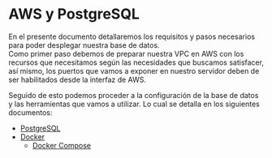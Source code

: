 # AWS y PostgreSQL
En el presente documento detallaremos los requisitos y pasos necesarios
para poder desplegar nuestra base de datos.  
Como primer paso debemos de preparar nuestra VPC en AWS con los recursos
que necesitamos según las necesidades que buscamos satisfacer, así mismo, 
los puertos que vamos a exponer en nuestro servidor deben de ser habilitados
desde la interfaz de AWS.  

Seguido de esto podemos proceder a la configuración de la base de datos y las
herramientas que vamos a utilizar. Lo cual se detalla en los siguientes documentos:
* [PostgreSQL](./postgre.md)
* [Docker](./docker.md)
  * [Docker Compose](./docker-compose-pg-only.yml)
